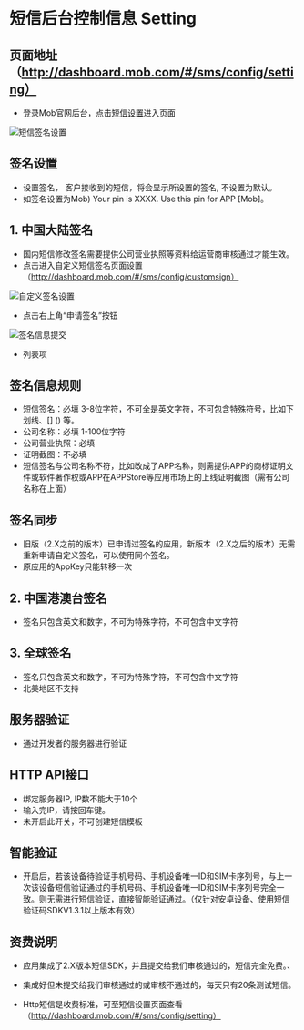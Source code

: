 # 短信后台控制信息 Setting

## 页面地址（http://dashboard.mob.com/#/sms/config/setting）
 - 登录Mob官网后台，点击[短信设置][1]进入页面

![短信签名设置][2]

## 签名设置
 - 设置签名， 客户接收到的短信，将会显示所设置的签名, 不设置为默认。
 - 如签名设置为Mob) Your pin is XXXX. Use this pin for APP [Mob]。

## 1. 中国大陆签名
 - 国内短信修改签名需要提供公司营业执照等资料给运营商审核通过才能生效。
 - 点击进入自定义短信签名页面设置（http://dashboard.mob.com/#/sms/config/customsign）

![自定义签名设置][3]
 - 点击右上角“申请签名”按钮

![签名信息提交][4]
 - 列表项

## 签名信息规则
- 短信签名：必填 3-8位字符，不可全是英文字符，不可包含特殊符号，比如下划线、[] () 等。
- 公司名称：必填 1-100位字符
- 公司营业执照：必填
- 证明截图：不必填
- 短信签名与公司名称不符，比如改成了APP名称，则需提供APP的商标证明文件或软件著作权或APP在APPStore等应用市场上的上线证明截图（需有公司名称在上面）

## 签名同步
- 旧版（2.X之前的版本）已申请过签名的应用，新版本（2.X之后的版本）无需重新申请自定义签名，可以使用同个签名。
- 原应用的AppKey只能转移一次

## 2. 中国港澳台签名
- 签名只包含英文和数字，不可为特殊字符，不可包含中文字符

## 3. 全球签名
- 签名只包含英文和数字，不可为特殊字符，不可包含中文字符
- 北美地区不支持

## 服务器验证
- 通过开发者的服务器进行验证

## HTTP API接口
- 绑定服务器IP, IP数不能大于10个
- 输入完IP，请按回车键。
- 未开启此开关，不可创建短信模板

## 智能验证
- 开启后，若该设备待验证手机号码、手机设备唯一ID和SIM卡序列号，与上一次该设备短信验证通过的手机号码、手机设备唯一ID和SIM卡序列号完全一致。则无需进行短信验证，直接智能验证通过。（仅针对安卓设备、使用短信验证码SDKV1.3.1以上版本有效）

## 资费说明
- 应用集成了2.X版本短信SDK，并且提交给我们审核通过的，短信完全免费。、
- 集成好但未提交给我们审核通过的或审核不通过的，每天只有20条测试短信。
- Http短信是收费标准，可至短信设置页面查看（http://dashboard.mob.com/#/sms/config/setting）


  [1]: http://dashboard.mob.com/#/sms/config/setting
  [2]: http://wiki.mob.com/md/images/sms-set-1.png
  [3]: http://wiki.mob.com/md/images/sms-set-2.png
  [4]: http://wiki.mob.com/md/images/sms-set-3.png
